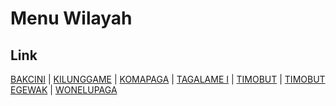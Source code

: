 # Menu Wilayah

## Link

[BAKCINI](https://github.com/gigit-pemilu/pemilu-2024-94-papua-tengah/tree/main/pileg-dpr/hitung-suara/sub/94-papua-tengah/sub/05-puncak/sub/15-sinak-barat/sub/2002-bakcini)
 | 
[KILUNGGAME](https://github.com/gigit-pemilu/pemilu-2024-94-papua-tengah/tree/main/pileg-dpr/hitung-suara/sub/94-papua-tengah/sub/05-puncak/sub/15-sinak-barat/sub/2001-kilunggame)
 | 
[KOMAPAGA](https://github.com/gigit-pemilu/pemilu-2024-94-papua-tengah/tree/main/pileg-dpr/hitung-suara/sub/94-papua-tengah/sub/05-puncak/sub/15-sinak-barat/sub/2006-komapaga)
 | 
[TAGALAME I](https://github.com/gigit-pemilu/pemilu-2024-94-papua-tengah/tree/main/pileg-dpr/hitung-suara/sub/94-papua-tengah/sub/05-puncak/sub/15-sinak-barat/sub/2004-tagalame-i)
 | 
[TIMOBUT](https://github.com/gigit-pemilu/pemilu-2024-94-papua-tengah/tree/main/pileg-dpr/hitung-suara/sub/94-papua-tengah/sub/05-puncak/sub/15-sinak-barat/sub/2003-timobut)
 | 
[TIMOBUT EGEWAK](https://github.com/gigit-pemilu/pemilu-2024-94-papua-tengah/tree/main/pileg-dpr/hitung-suara/sub/94-papua-tengah/sub/05-puncak/sub/15-sinak-barat/sub/2007-timobut-egewak)
 | 
[WONELUPAGA](https://github.com/gigit-pemilu/pemilu-2024-94-papua-tengah/tree/main/pileg-dpr/hitung-suara/sub/94-papua-tengah/sub/05-puncak/sub/15-sinak-barat/sub/2005-wonelupaga)

